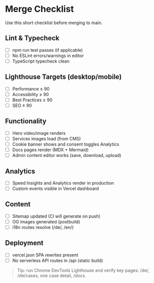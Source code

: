# Merge Checklist

Use this short checklist before merging to main.

## Lint & Typecheck
- [ ] npm run test passes (if applicable)
- [ ] No ESLint errors/warnings in editor
- [ ] TypeScript typecheck clean

## Lighthouse Targets (desktop/mobile)
- [ ] Performance ≥ 90
- [ ] Accessibility ≥ 90
- [ ] Best Practices ≥ 90
- [ ] SEO ≥ 90

## Functionality
- [ ] Hero video/image renders
- [ ] Services images load (from CMS)
- [ ] Cookie banner shows and consent toggles Analytics
- [ ] Docs pages render (MDX + Mermaid)
- [ ] Admin content editor works (save, download, upload)

## Analytics
- [ ] Speed Insights and Analytics render in production
- [ ] Custom events visible in Vercel dashboard

## Content
- [ ] Sitemap updated (CI will generate on push)
- [ ] OG images generated (postbuild)
- [ ] i18n routes resolve (/de/, /en/)

## Deployment
- [ ] vercel.json SPA rewrites present
- [ ] No serverless API routes in /api (static build)

> Tip: run Chrome DevTools Lighthouse and verify key pages: /de/, /de/cases, one case detail, /docs.
